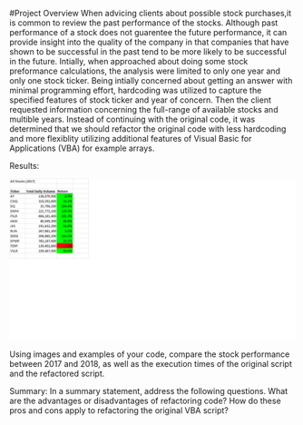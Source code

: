 #Project Overview
When advicing clients about possible stock purchases,it is common to review the past performance of the stocks.  Although past performance of a stock does not guarentee the future performance, it can provide insight into the quality of the company in that companies that have shown to be successful in the past tend to be more likely to be successful in the future.
Intially, when approached about doing some stock preformance calculations, the analysis were limited to only one year and only one stock ticker.  Being intially concerned about getting an answer with minimal programming effort, hardcoding was utilized to capture the specified features of  stock ticker and year of concern.  Then the client requested information concerning the full-range of available stocks and multible years.  Instead of continuing with the original code, it was determined that we should refactor the original code with less hardcoding and more flexiblity utilizing additional features of Visual Basic for Applications (VBA) for example arrays.

Results:

![Table of Results for 2017 Stocks](https://github.com/CWCroghan/VBA_Challenge/blob/main/Results2017.png)


Using images and examples of your code, compare the stock performance between
2017 and 2018, as well as the execution times of the original script and the
refactored script.


Summary: In a summary statement, address the following questions. What are the
advantages or disadvantages of refactoring code? How do these pros and cons
apply to refactoring the original VBA script?
